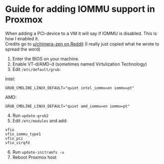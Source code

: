 # Guide for adding IOMMU support in Proxmox
When adding a PCI-device to a VM it will say if IOMMU is disabled. This is how I enabled it. \
Credits go to [u/chimera-zen on Reddit](https://www.reddit.com/r/Proxmox/comments/lcnn5w/proxmox_pcie_passthrough_in_2_minutes/) (I really just copied what he wrote to spread the word)

1. Enter the BIOS on your machine.
2. Enable VT-d/AMD-d (sometimes named Virtulization Technology)
3. Edit `/etc/default/grub`:

Intel:
```
GRUB_CMDLINE_LINUX_DEFAULT="quiet intel_iommu=on iommu=pt"
```
AMD:
```
GRUB_CMDLINE_LINUX_DEFAULT="quiet amd_iommu=on iommu=pt"
```
4. Run `update-grub2`
5. Edit `/etc/modules` and add:
```
vfio
vfio_iommu_type1
vfio_pci
vfio_virqfd
```
6. Run `update-initramfs -u`
7. Reboot Proxmox host
